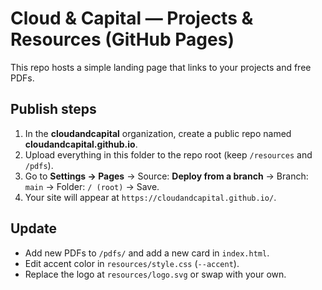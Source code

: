 # Cloud & Capital — Projects & Resources (GitHub Pages)

This repo hosts a simple landing page that links to your projects and free PDFs.

## Publish steps
1) In the **cloudandcapital** organization, create a public repo named **cloudandcapital.github.io**.
2) Upload everything in this folder to the repo root (keep `/resources` and `/pdfs`).
3) Go to **Settings → Pages** → Source: **Deploy from a branch** → Branch: `main` → Folder: `/ (root)` → Save.
4) Your site will appear at `https://cloudandcapital.github.io/`.

## Update
- Add new PDFs to `/pdfs/` and add a new card in `index.html`.
- Edit accent color in `resources/style.css` (`--accent`).
- Replace the logo at `resources/logo.svg` or swap with your own.
